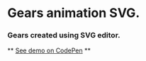 # Gears animation SVG.
### Gears created using SVG editor.
** [See demo on CodePen](http://codepen.io/gajananpp/full/KVgaLX/) **
